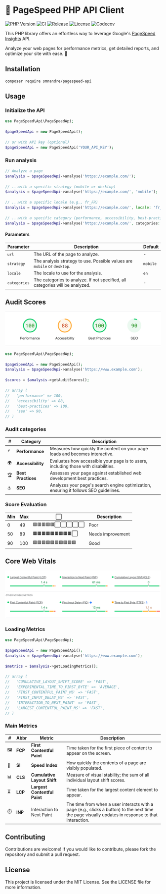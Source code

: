 # 🚀 PageSpeed PHP API Client

[![PHP Version](https://img.shields.io/badge/%C2%A0php-%3E%3D%208.3-777BB4.svg?logo=php&logoColor=white)](https://github.com/smnandre/pagespeed-api/blob/main/composer.json)
[![CI](https://github.com/smnandre/pagespeed-api/actions/workflows/CI.yaml/badge.svg)](https://github.com/smnandre/pagespeed-api/actions)
[![Release](https://img.shields.io/github/v/release/smnandre/pagespeed-api)](https://github.com/smnandre/pagespeed-api/releases)
[![License](https://img.shields.io/github/license/smnandre/pagespeed-api?color=cc67ff)](https://github.com/smnandre/pagespeed-api/blob/main/LICENSE)
[![Codecov](https://codecov.io/gh/smnandre/pagespeed-api/graph/badge.svg?token=RC8Z6F4SPC)](https://codecov.io/gh/smnandre/pagespeed-api)

This PHP library offers an effortless way to leverage Google's [PageSpeed Insights](https://pagespeed.web.dev/) API. 

Analyze your web pages for performance metrics, get detailed reports, and optimize your site with ease. 🚀

## Installation

```shell
composer require smnandre/pagespeed-api
```

## Usage

### Initialize the API

```php
use PageSpeed\Api\PageSpeedApi;

$pageSpeedApi = new PageSpeedApi();

// or with API key (optional)
$pageSpeedApi = new PageSpeedApi('YOUR_API_KEY');
```

### Run analysis

```php
// Analyze a page
$analysis = $pageSpeedApi->analyse('https://example.com/');

// ...with a specific strategy (mobile or desktop)
$analysis = $pageSpeedApi->analyse('https://example.com/', 'mobile');

// ...with a specific locale (e.g., fr_FR)
$analysis = $pageSpeedApi->analyse('https://example.com/', locale: 'fr_FR');

// ...with a specific category (performance, accessibility, best-practices, seo)
$analysis = $pageSpeedApi->analyse('https://example.com/', categories: 'performance');
```

#### Parameters

| Parameter | Description                                                              | Default |
|-----------|--------------------------------------------------------------------------|---------|
| `url`     | The URL of the page to analyze.                                          | - |
| `strategy` | The analysis strategy to use. Possible values are `mobile` or `desktop`. | `mobile` |
| `locale` | The locale to use for the analysis.                                      | `en` |
| `categories` | The categories to analyze. If not specified, all categories will be analyzed. | - |

## Audit Scores

![audit-scores.png](docs/audit-scores.png)

```php
use PageSpeed\Api\PageSpeedApi;

$pageSpeedApi = new PageSpeedApi();
$analysis = $pageSpeedApi->analyse('https://www.example.com');

$scores = $analysis->getAuditScores();

// array (
//   'performance' => 100,
//   'accessibility' => 88,
//   'best-practices' => 100,
//   'seo' => 90,
// )
```

### Audit categories

| #  | Category           | Description                                                                          |
|----|--------------------|--------------------------------------------------------------------------------------|
| ⚡  | **Performance**    | Measures how quickly the content on your page loads and becomes interactive.         |
| 🌍 | **Accessibility**  | Evaluates how accessible your page is to users, including those with disabilities.   |
| 🏆 | **Best Practices** | Assesses your page against established web development best practices.               |
| ⚓  | **SEO**            | Analyzes your page's search engine optimization, ensuring it follows SEO guidelines. |


### Score Evaluation

| Min | Max | ⬜️                     | Description       | 
|-----|-----|------------------------|-------------------|
| 0   | 49  | 🟥🟥🟥🟥🟥⬜️⬜️⬜️⬜️⬜️ | Poor              | 
| 50  | 89  | 🟧🟧🟧🟧🟧🟧🟧🟧🟧️⬜️️ | Needs improvement |
| 90  | 100 | 🟩🟩🟩🟩🟩🟩🟩🟩🟩🟩 | Good              |


## Core Web Vitals

![core-web-vitals.png](docs/core-web-vitals.png)

### Loading Metrics

```php
use PageSpeed\Api\PageSpeedApi;

$pageSpeedApi = new PageSpeedApi();
$analysis = $pageSpeedApi->analyse('https://www.example.com');

$metrics = $analysis->getLoadingMetrics();

// array (
//   'CUMULATIVE_LAYOUT_SHIFT_SCORE' => 'FAST',
//   'EXPERIMENTAL_TIME_TO_FIRST_BYTE' => 'AVERAGE',
//   'FIRST_CONTENTFUL_PAINT_MS' => 'FAST',
//   'FIRST_INPUT_DELAY_MS' => 'FAST',
//   'INTERACTION_TO_NEXT_PAINT' => 'FAST',
//   'LARGEST_CONTENTFUL_PAINT_MS' => 'FAST',
// )
```

### Main Metrics

| # | Abbr | Metric                        | Description                                                                                      |
|------|--------------|-------------------------------|--------------------------------------------------------------------------------------------------|
| 🖼️   | **FCP**      | **First Contentful Paint**    | Time taken for the first piece of content to appear on the screen.                                |
| 📏   | **SI**       | **Speed Index**               | How quickly the contents of a page are visibly populated.                                         |
| 📊   | **CLS**      | **Cumulative Layout Shift**   | Measure of visual stability; the sum of all individual layout shift scores.                        |
| ⏳   | **LCP**      | **Largest Contentful Paint**  | Time taken for the largest content element to appear.                                             |
| ⏱️ | **INP** | Interaction to Next Paint | The time from when a user interacts with a page (e.g., clicks a button) to the next time the page visually updates in response to that interaction. |


## Contributing

Contributions are welcome! If you would like to contribute, please fork the repository and submit a pull request. 

## License

This project is licensed under the MIT License. See the LICENSE file for more information.
